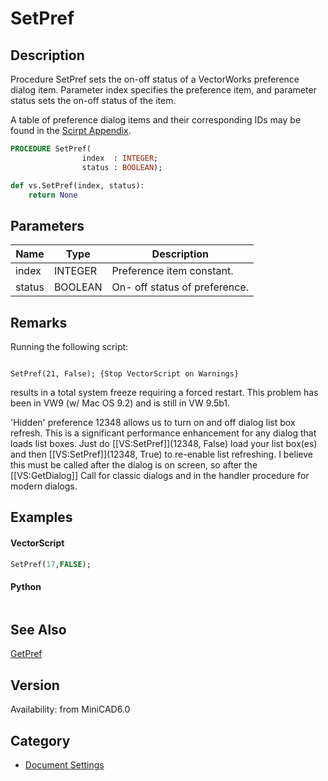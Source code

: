 # SetPref

## Description
Procedure SetPref sets the on-off status of a VectorWorks preference dialog item. Parameter index specifies the preference item, and parameter status sets the on-off status of the item.

A table of preference dialog items and their corresponding IDs may be found in the [Scirpt Appendix](../Appendix/pages/Appendix%20F%20-%20Preference%20Selectors.md).

```pascal
PROCEDURE SetPref(
				index  : INTEGER;
				status : BOOLEAN);
```

```python
def vs.SetPref(index, status):
    return None
```

## Parameters
|Name|Type|Description|
|---|---|---|
|index|INTEGER|Preference item constant.|
|status|BOOLEAN|On- off status of preference.|

## Remarks
Running the following script:

<code lang="pas">
SetPref(21, False); {Stop VectorScript on Warnings}
</code>

results in a total system freeze requiring a forced restart.
This problem has been in VW9 (w/ Mac OS 9.2) and is still in VW 9.5b1.

'Hidden' preference 12348 allows us to turn on and off dialog list box refresh.  This is a significant performance enhancement for any dialog that loads list boxes.  Just do [[VS:SetPref]](12348, False) load your list box(es) and then [[VS:SetPref]](12348, True) to re-enable list refreshing.  I believe this must be called after the dialog is on screen, so after the [[VS:GetDialog]] Call for classic dialogs and in the handler procedure for modern dialogs.

## Examples
#### VectorScript ####
```pascal
SetPref(17,FALSE);
```
#### Python ####
```python

```

## See Also
[GetPref](GetPref.md)

## Version
Availability: from MiniCAD6.0

## Category
* [Document Settings](../Categories/Document%20Settings.md)

